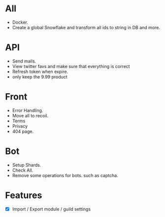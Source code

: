 # All

- Docker.
- Create a global Snowflake and transform all ids to string in DB and more.

# API

- Send mails.
- View twitter favs and make sure that everything is correct
- Refresh token when expire.
- only keep the 9.99 product

# Front

- Error Handling.
- Move all to recoil.
- Terms
- Privacy
- 404 page.

# Bot

- Setup Shards.
- Check All.
- Remove some operations for bots. such as captcha.

# Features

- [x] Import / Export module / guild settings
